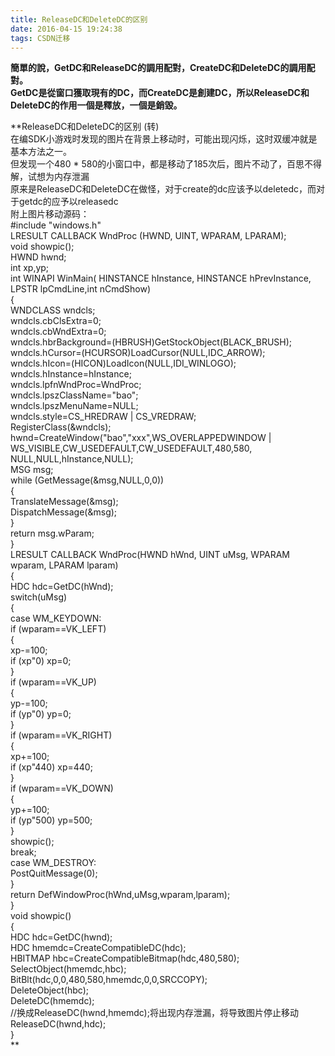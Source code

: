 ```yaml
---
title: ReleaseDC和DeleteDC的区别
date: 2016-04-15 19:24:38
tags: CSDN迁移
---
```

   **簡單的說，GetDC和ReleaseDC的調用配對，CreateDC和DeleteDC的調用配對。  
 GetDC是從窗口獲取現有的DC，而CreateDC是創建DC，所以ReleaseDC和DeleteDC的作用一個是釋放，一個是銷毀。**

 **ReleaseDC和DeleteDC的区别 (转)   
 在编SDK小游戏时发现的图片在背景上移动时，可能出现闪烁，这时双缓冲就是基本方法之一。  
 但发现一个480 * 580的小窗口中，都是移动了185次后，图片不动了，百思不得解，试想为内存泄漏  
 原来是ReleaseDC和DeleteDC在做怪，对于create的dc应该予以deletedc，而对于getdc的应予以releasedc  
 附上图片移动源码：  
 #include "windows.h"  
 LRESULT CALLBACK WndProc (HWND, UINT, WPARAM, LPARAM);  
 void showpic();  
 HWND hwnd;  
 int xp,yp;  
 int WINAPI WinMain( HINSTANCE hInstance, HINSTANCE hPrevInstance, LPSTR lpCmdLine,int nCmdShow)  
 {  
 WNDCLASS wndcls;  
 wndcls.cbClsExtra=0;  
 wndcls.cbWndExtra=0;  
 wndcls.hbrBackground=(HBRUSH)GetStockObject(BLACK_BRUSH);  
 wndcls.hCursor=(HCURSOR)LoadCursor(NULL,IDC_ARROW);  
 wndcls.hIcon=(HICON)LoadIcon(NULL,IDI_WINLOGO);  
 wndcls.hInstance=hInstance;  
 wndcls.lpfnWndProc=WndProc;  
 wndcls.lpszClassName="bao";  
 wndcls.lpszMenuName=NULL;  
 wndcls.style=CS_HREDRAW | CS_VREDRAW;  
 RegisterClass(&wndcls);  
 hwnd=CreateWindow("bao","xxx",WS_OVERLAPPEDWINDOW | WS_VISIBLE,CW_USEDEFAULT,CW_USEDEFAULT,480,580, NULL,NULL,hInstance,NULL);  
 MSG msg;  
 while (GetMessage(&msg,NULL,0,0))  
 {  
 TranslateMessage(&msg);  
 DispatchMessage(&msg);  
 }  
 return msg.wParam;  
 }  
 LRESULT CALLBACK WndProc(HWND hWnd, UINT uMsg, WPARAM wparam, LPARAM lparam)   
 {  
 HDC hdc=GetDC(hWnd);  
 switch(uMsg)  
 {  
 case WM_KEYDOWN:  
 if (wparam==VK_LEFT)  
 {  
 xp-=100;  
 if (xp"0) xp=0;  
 }  
 if (wparam==VK_UP)  
 {  
 yp-=100;  
 if (yp"0) yp=0;  
 }  
 if (wparam==VK_RIGHT)  
 {  
 xp+=100;  
 if (xp"440) xp=440;  
 }  
 if (wparam==VK_DOWN)  
 {  
 yp+=100;  
 if (yp"500) yp=500;  
 }  
 showpic();  
 break;  
 case WM_DESTROY:  
 PostQuitMessage(0);  
 }  
 return DefWindowProc(hWnd,uMsg,wparam,lparam);  
 }  
 void showpic()  
 {  
 HDC hdc=GetDC(hwnd);  
 HDC hmemdc=CreateCompatibleDC(hdc);  
 HBITMAP hbc=CreateCompatibleBitmap(hdc,480,580);  
 SelectObject(hmemdc,hbc);  
 BitBlt(hdc,0,0,480,580,hmemdc,0,0,SRCCOPY);  
 DeleteObject(hbc);  
 DeleteDC(hmemdc);  
 //换成ReleaseDC(hwnd,hmemdc);将出现内存泄漏，将导致图片停止移动  
 ReleaseDC(hwnd,hdc);  
 }  
**

   
 [](http://blog.csdn.net/angxiao/article/details/7488320#)[](http://blog.csdn.net/angxiao/article/details/7488320#)[](http://blog.csdn.net/angxiao/article/details/7488320#)[](http://blog.csdn.net/angxiao/article/details/7488320#)[  
](http://blog.csdn.net/angxiao/article/details/7488320#)  
   
 